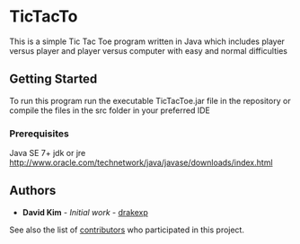 # TicTacTo

This is a simple Tic Tac Toe program written in Java which includes player versus player and player versus computer with easy and normal difficulties

## Getting Started

To run this program run the executable TicTacToe.jar file in the repository or compile the files in the src folder in your preferred IDE

### Prerequisites

Java SE 7+ jdk or jre
http://www.oracle.com/technetwork/java/javase/downloads/index.html 

## Authors

* **David Kim** - *Initial work* - [drakexp](https://github.com/drakexp)

See also the list of [contributors](https://github.com/your/project/contributors) who participated in this project.